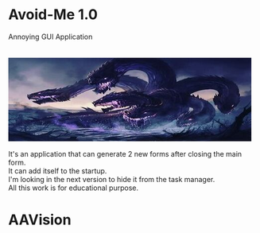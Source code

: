# Avoid-Me 1.0
Annoying GUI Application <br/><br/><br/>
![alt text](https://github.com/AAVision/Avoid/blob/master/12.jpg?raw=true)

It's an application that can generate 2 new forms after closing the main form. <br/>
It can add itself to the startup. <br/>
I'm looking in the next version to hide it from the task manager. <br/>
All this work is for educational purpose. <br/>

# AAVision
